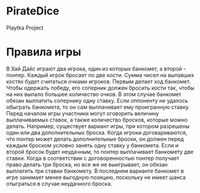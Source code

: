 # PirateDice
Playtka Project

# Правила игры
В Хай Дайс играют два игрока, один из которых банкомет, а второй - понтер. Каждый игрок бросает по две кости. Сумма чисел на выпавших костях будет считаться очками игроков. Первым делает ход банкомет. Чтобы одержать победу, его соперник должен бросить кости так, чтобы на них выпало большее количество очков. В этом случае банкомет обязан выплатить сопернику одну ставку. Если оппоненту не удалось обыграть банкомета, то он сам выплачивает ему проигранную ставку. Перед началом игры участники могут оговорить величину выплачиваемых ставок, а также количество бросков, которые можно делать. Например, существует вариант игры, при котором разрешены один или два дополнительных броска. Когда игроки договариваются, что понтер может делать дополнительные броски, он должен перед каждым броском условно занять одну ставку у банкомета. Если и второй бросок будет неудачным, то понтер выплачивает банкомету две ставки. Когда в соответствии с договоренностью понтер получает право делать три броска, но все же не выигрывает, он обязан выплатить три ставки банкомету. В последнем варианте банкомет в игре занимает менее выгодную позицию, поскольку не имеет шанса отыграться в случае неудачного броска.

